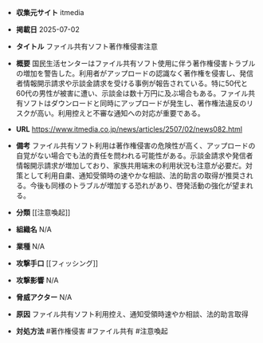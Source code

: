 - **収集元サイト**
itmedia

- **掲載日**
2025-07-02

- **タイトル**
ファイル共有ソフト著作権侵害注意

- **概要**
国民生活センターはファイル共有ソフト使用に伴う著作権侵害トラブルの増加を警告した。利用者がアップロードの認識なく著作権を侵害し、発信者情報開示請求や示談金請求を受ける事例が報告されている。特に50代と60代の男性が被害に遭い、示談金は数十万円に及ぶ場合もある。ファイル共有ソフトはダウンロードと同時にアップロードが発生し、著作権法違反のリスクが高い。利用控えと不審な通知への対応が重要である。

- **URL**
https://www.itmedia.co.jp/news/articles/2507/02/news082.html

- **備考**
ファイル共有ソフト利用は著作権侵害の危険性が高く、アップロードの自覚がない場合でも法的責任を問われる可能性がある。示談金請求や発信者情報開示請求が増加しており、家族共用端末の利用状況も注意が必要だ。対策として利用自粛、通知受領時の速やかな相談、法的助言の取得が推奨される。今後も同様のトラブルが増加する恐れがあり、啓発活動の強化が望まれる。

- **分類**
[[注意喚起]]

- **組織名**
N/A

- **業種**
N/A

- **攻撃手口**
[[フィッシング]]

- **攻撃影響**
N/A

- **脅威アクター**
N/A

- **原因**
ファイル共有ソフト利用控え、通知受領時速やか相談、法的助言取得

- **対処方法**
#著作権侵害 #ファイル共有 #注意喚起

